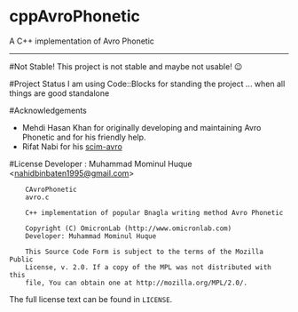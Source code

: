 cppAvroPhonetic
===============

A C++ implementation of Avro Phonetic

---

#Not Stable!
This project is not stable and maybe not usable! :wink:

#Project Status
I am using Code::Blocks for standing the project ... when all things are good standalone

#Acknowledgements

 - Mehdi Hasan Khan for originally developing and maintaining Avro Phonetic and for his friendly help.
 - Rifat Nabi for his [scim-avro](https://code.google.com/p/scim-avro/)
 
 #License
 Developer : Muhammad Mominul Huque <<nahidbinbaten1995@gmail.com>>

        CAvroPhonetic
        avro.c
        
        C++ implementation of popular Bnagla writing method Avro Phonetic
        
        Copyright (C) OmicronLab (http://www.omicronlab.com)
        Developer: Muhammad Mominul Huque
        
        This Source Code Form is subject to the terms of the Mozilla Public
        License, v. 2.0. If a copy of the MPL was not distributed with this
        file, You can obtain one at http://mozilla.org/MPL/2.0/.
 
The full license text can be found in `LICENSE`.
